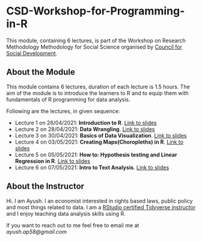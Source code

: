 # CSD-Workshop-for-Programming-in-R

This module, containing 6 lectures, is part of the Workshop on Research Methodology Methodology for Social Science organised by [Council for Social Development](https://csdindia.org/).

## About the Module

This module contains 6 lectures, duration of each lecture is 1.5 hours. The aim of the module is to introduce the learners to R and to equip them with fundamentals of R programming for data analysis.

Following are the lectures, in given sequence:

  * Lecture 1 on 26/04/2021: __Introduction to R__. [Link to slides](/lecture1.html)
  * Lecture 2 on 28/04/2021: __Data Wrangling__. [Link to slides](/lecture2.html)
  * Lecture 3 on 30/04/2021: __Basics of Data Visualization__. [Link to slides](/)
  * Lecture 4 on 03/05/2021: __Creating Maps(Choropleths) in R__. [Link to slides](/)
  * Lecture 5 on 05/05/2021: __How to: Hypothesis testing and Linear Regression in R__. [Link to slides](/)
  * Lecture 6 on 07/05/2021: __Intro to Text Analysis__. [Link to slides](/)
  
## About the Instructor

Hi. I am Ayush. I an economist interested in rights based laws, public policy and most things related to data. I am a [RStudio certified Tidyverse instructor](https://education.rstudio.com/trainers/people/patel+ayush/) and I enjoy teaching data analysis skills using R.

If you want to reach out to me feel free to email me at _ayush.ap58@gmail.com_

